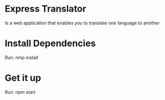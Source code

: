 # Express Translator
Is a web application that enables you to translate one language to another

# Install Dependencies
Run: nmp install

# Get it up
Run: npm start
